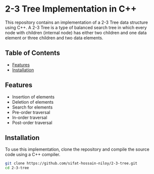 # 2-3 Tree Implementation in C++

This repository contains an implementation of a 2-3 Tree data structure using C++. A 2-3 Tree is a type of balanced search tree in which every node with children (internal node) has either two children and one data element or three children and two data elements.

## Table of Contents

- [Features](#features)
- [Installation](#installation)

## Features

- Insertion of elements
- Deletion of elements
- Search for elements
- Pre-order traversal
- In-order traversal
- Post-order traversal

## Installation

To use this implementation, clone the repository and compile the source code using a C++ compiler.

```bash
git clone https://github.com/sifat-hossain-niloy/2-3-tree.git
cd 2-3-tree

